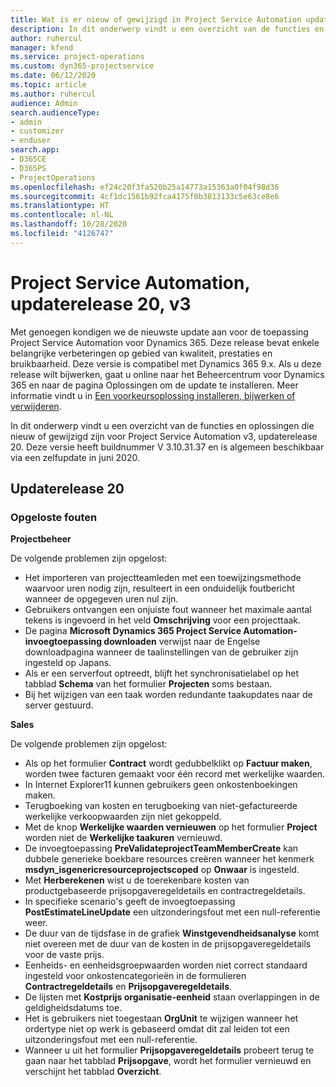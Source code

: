 ```yaml
---
title: Wat is er nieuw of gewijzigd in Project Service Automation updaterelease 20, v3
description: In dit onderwerp vindt u een overzicht van de functies en oplossingen die beschikbaar zijn voor Project Service Automation updaterelease 20, v3
author: ruhercul
manager: kfend
ms.service: project-operations
ms.custom: dyn365-projectservice
ms.date: 06/12/2020
ms.topic: article
ms.author: ruhercul
audience: Admin
search.audienceType:
- admin
- customizer
- enduser
search.app:
- D365CE
- D365PS
- ProjectOperations
ms.openlocfilehash: ef24c20f3fa520b25a14773a15363a0f04f98d36
ms.sourcegitcommit: 4cf1dc1561b92fca4175f0b3813133c5e63ce8e6
ms.translationtype: HT
ms.contentlocale: nl-NL
ms.lasthandoff: 10/28/2020
ms.locfileid: "4126747"
---
```

# <a name="project-service-automation-update-release-20-v3"></a>Project Service Automation, updaterelease 20, v3

Met genoegen kondigen we de nieuwste update aan voor de toepassing Project Service Automation voor Dynamics 365. Deze release bevat enkele belangrijke verbeteringen op gebied van kwaliteit, prestaties en bruikbaarheid. Deze versie is compatibel met Dynamics 365 9.x. Als u deze release wilt bijwerken, gaat u online naar het Beheercentrum voor Dynamics 365 en naar de pagina Oplossingen om de update te installeren. Meer informatie vindt u in [Een voorkeursoplossing installeren, bijwerken of verwijderen](https://docs.microsoft.com/power-platform/admin/install-remove-preferred-solution).

In dit onderwerp vindt u een overzicht van de functies en oplossingen die nieuw of gewijzigd zijn voor Project Service Automation v3, updaterelease 20. Deze versie heeft buildnummer V 3.10.31.37 en is algemeen beschikbaar via een zelfupdate in juni 2020.

## <a name="update-release-20"></a>Updaterelease 20

### <a name="bug-fixes"></a>Opgeloste fouten

**Projectbeheer**

De volgende problemen zijn opgelost:

- Het importeren van projectteamleden met een toewijzingsmethode waarvoor uren nodig zijn, resulteert in een onduidelijk foutbericht wanneer de opgegeven uren nul zijn.
- Gebruikers ontvangen een onjuiste fout wanneer het maximale aantal tekens is ingevoerd in het veld **Omschrijving** voor een projecttaak.
- De pagina **Microsoft Dynamics 365 Project Service Automation-invoegtoepassing downloaden** verwijst naar de Engelse downloadpagina wanneer de taalinstellingen van de gebruiker zijn ingesteld op Japans.
- Als er een serverfout optreedt, blijft het synchronisatielabel op het tabblad **Schema** van het formulier **Projecten** soms bestaan.
- Bij het wijzigen van een taak worden redundante taakupdates naar de server gestuurd.

**Sales**

De volgende problemen zijn opgelost:

- Als op het formulier **Contract** wordt gedubbelklikt op **Factuur maken**, worden twee facturen gemaakt voor één record met werkelijke waarden.
- In Internet Explorer11 kunnen gebruikers geen onkostenboekingen maken.
- Terugboeking van kosten en terugboeking van niet-gefactureerde werkelijke verkoopwaarden zijn niet gekoppeld.
- Met de knop **Werkelijke waarden vernieuwen** op het formulier **Project** worden niet de **Werkelijke taakuren** vernieuwd.
- De invoegtoepassing **PreValidateprojectTeamMemberCreate** kan dubbele generieke boekbare resources creëren wanneer het kenmerk **msdyn_isgenericresourceprojectscoped** op **Onwaar** is ingesteld.
- Met **Herberekenen** wist u de toerekenbare kosten van productgebaseerde prijsopgaveregeldetails en contractregeldetails.
- In specifieke scenario's geeft de invoegtoepassing **PostEstimateLineUpdate** een uitzonderingsfout met een null-referentie weer.
- De duur van de tijdsfase in de grafiek **Winstgevendheidsanalyse** komt niet overeen met de duur van de kosten in de prijsopgaveregeldetails voor de vaste prijs.
- Eenheids- en eenheidsgroepwaarden worden niet correct standaard ingesteld voor onkostencategorieën in de formulieren **Contractregeldetails** en **Prijsopgaveregeldetails**.
- De lijsten met **Kostprijs organisatie-eenheid** staan overlappingen in de geldigheidsdatums toe.
- Het is gebruikers niet toegestaan **OrgUnit** te wijzigen wanneer het ordertype niet op werk is gebaseerd omdat dit zal leiden tot een uitzonderingsfout met een null-referentie.
- Wanneer u uit het formulier **Prijsopgaveregeldetails** probeert terug te gaan naar het tabblad **Prijsopgave**, wordt het formulier vernieuwd en verschijnt het tabblad **Overzicht**.
